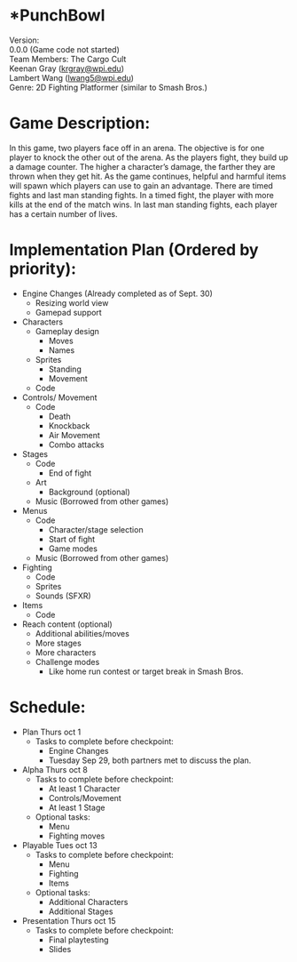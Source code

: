 
*PunchBowl
==========
Version:  
0.0.0 (Game code not started)  
Team Members: The Cargo Cult  
Keenan Gray (krgray@wpi.edu)  
Lambert Wang (lwang5@wpi.edu)  
Genre: 2D Fighting Platformer (similar to Smash Bros.)  

# Game Description: 
In this game, two players face off in an arena.  The objective is for one player to knock the other out of the arena.  As the players fight, they build up a damage counter.  The higher a character’s damage, the farther they are thrown when they get hit.  As the game continues, helpful and harmful items will spawn which players can use to gain an advantage.  There are timed fights and last man standing fights.  In a timed fight, the player with more kills at the end of the match wins. In last man standing fights, each player has a certain number of lives.  

# Implementation Plan (Ordered by priority):
* Engine Changes (Already completed as of Sept. 30)
  * Resizing world view
  * Gamepad support
* Characters
  * Gameplay design
    * Moves
    * Names
  * Sprites
    * Standing
    * Movement
  * Code
* Controls/ Movement
  * Code
    * Death
    * Knockback
    * Air Movement
    * Combo attacks
* Stages
  * Code
    * End of fight
  * Art
    * Background (optional)
  * Music (Borrowed from other games)
* Menus
  * Code
    * Character/stage selection
    * Start of fight
    * Game modes
  * Music (Borrowed from other games)
* Fighting
  * Code
  * Sprites
  * Sounds (SFXR)
* Items
  * Code
* Reach content (optional)
  * Additional abilities/moves
  * More stages
  * More characters
  * Challenge modes
    * Like home run contest or target break in Smash Bros.

# Schedule:
* Plan Thurs oct 1
  * Tasks to complete before checkpoint:
    * Engine Changes
    * Tuesday Sep 29, both partners met to discuss the plan.
* Alpha Thurs oct 8 
  * Tasks to complete before checkpoint:
    * At least 1 Character
    * Controls/Movement
    * At least 1 Stage
  * Optional tasks:
    * Menu
    * Fighting moves
* Playable Tues oct 13
  * Tasks to complete before checkpoint:
    * Menu
    * Fighting
    * Items
  * Optional tasks:
    * Additional Characters
    * Additional Stages
* Presentation Thurs oct 15
  * Tasks to complete before checkpoint:
    * Final playtesting
    * Slides
